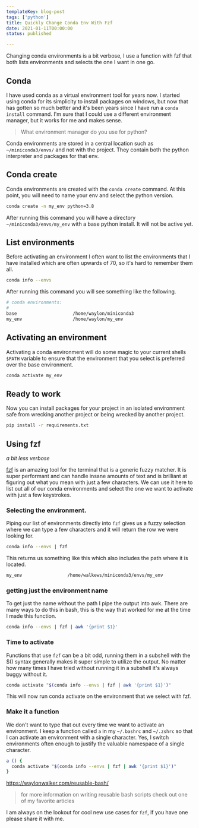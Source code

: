 ```yaml
---
templateKey: blog-post
tags: ['python']
title: Quickly Change Conda Env With Fzf
date: 2021-01-11T00:00:00
status: published

---
```


Changing conda environments is a bit verbose, I use a function with fzf that
both lists environments and selects the one I want in one go.

## Conda

I have used conda as a virtual environment tool for years now.  I started using
conda for its simplicity to install packages on windows, but now that has
gotten so much better and it's been years since I have run a `conda install`
command.  I'm sure that I could use a different environment manager, but it
works for me and makes sense.

> What environment manager do you use for python?

Conda environments are stored in a central location such as
`~/miniconda3/envs/` and not with the project.  They contain both the python
interpreter and packages for that env.

## Conda create

Conda environments are created with the `conda create` command.  At this point,
you will need to name your env and select the python version.

``` bash
conda create -n my_env python=3.8
```

After running this command you will have a directory `~/miniconda3/envs/my_env`
with a base python install.  It will not be active yet.

## List environments

Before activating an environment I often want to list the environments that I
have installed which are often upwards of 70, so it's hard to remember them
all.

``` bash
conda info --envs
```

After running this command you will see something like the following.

``` bash
# conda environments:
#
base                     /home/waylon/miniconda3
my_env                   /home/waylon/my_env
```

## Activating an environment

Activating a conda environment will do some magic to your current shells
`$PATH` variable to ensure that the environment that you select is preferred
over the base environment.

``` bash
conda activate my_env
```

## Ready to work

Now you can install packages for your project in an isolated environment safe
from wrecking another project or being wrecked by another project.

``` bash
pip install -r requirements.txt
```

## Using fzf

_a bit less verbose_

[fzf](https://github.com/junegunn/fzf) is an amazing tool for the terminal that
is a generic fuzzy matcher.  It is super performant and can handle insane
amounts of text and is brilliant at figuring out what you mean with just a few
characters.  We can use it here to list out all of our conda environments and
select the one we want to activate with just a few keystrokes.

### Selecting the environment.

Piping our list of environments directly into `fzf` gives us a fuzzy selection
where we can type a few characters and it will return the row we were looking
for.

``` bash
conda info --envs | fzf
```

This returns us something like this which also includes the path where it is
located.

``` bash
my_env                 /home/walkews/miniconda3/envs/my_env
```

### getting just the environment name

To get just the name without the path I pipe the output into awk.  There are
many ways to do this in bash, this is the way that worked for me at the time I
made this function.

``` bash
conda info --envs | fzf | awk '{print $1}'
```

### Time to activate

Functions that use `fzf` can be a bit odd, running them in a subshell with the
$() syntax generally makes it super simple to utilize the output.  No matter
how many times I have tried without running it in a subshell it's always buggy
without it.

``` bash
conda activate "$(conda info --envs | fzf | awk '{print $1}')"
```

This will now run conda activate on the environment that we select with fzf.

### Make it a function

We don't want to type that out every time we want to activate an environment. I
keep a function called `a` in my `~/.bashrc` and `~/.zshrc` so that I can
activate an environment with a single character.  Yes, I switch environments
often enough to justify the valuable namespace of a single character.

``` bash
a () {
  conda activate "$(conda info --envs | fzf | awk '{print $1}')"
}
```

https://waylonwalker.com/reusable-bash/

> for more information on writing reusable bash scripts check out one of my
> favorite articles

I am always on the lookout for cool new use cases for `fzf`, if you have one please share it with me.


